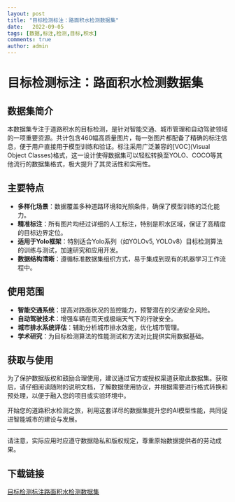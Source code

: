```yaml
---
layout: post
title: "目标检测标注：路面积水检测数据集"
date:   2022-09-05
tags: [数据,标注,检测,目标,积水]
comments: true
author: admin
---
```

# 目标检测标注：路面积水检测数据集

## 数据集简介

本数据集专注于道路积水的目标检测，是针对智能交通、城市管理和自动驾驶领域的一项重要资源。共计包含460幅高质量图片，每一张图片都配备了精确的标注信息，便于用户直接用于模型训练和验证。标注采用广泛兼容的[VOC](Visual Object Classes)格式，这一设计使得数据集可以轻松转换至YOLO、COCO等其他流行的数据集格式，极大提升了其灵活性和实用性。

## 主要特点

- **多样化场景**：数据覆盖多种道路环境和光照条件，确保了模型训练的泛化能力。
- **精准标注**：所有图片均经过详细的人工标注，特别是积水区域，保证了高精度的目标边界定位。
- **适用于Yolo框架**：特别适合Yolo系列（如YOLOv5, YOLOv8）目标检测算法的训练与测试，加速研究和应用开发。
- **数据结构清晰**：遵循标准数据集组织方式，易于集成到现有的机器学习工作流程中。
  
## 使用范围

- **智能交通系统**：提高对路面状况的监控能力，预警潜在的交通安全风险。
- **自动驾驶技术**：增强车辆在雨天或极端天气下的行驶安全。
- **城市排水系统评估**：辅助分析城市排水效能，优化城市管理。
- **学术研究**：为目标检测算法的性能测试和方法对比提供实用数据基础。

## 获取与使用

为了保护数据版权和鼓励合理使用，建议通过官方或授权渠道获取此数据集。获取后，请仔细阅读随附的说明文档，了解数据使用协议，并根据需要进行格式转换和预处理，以便于融入您的项目或实验环境中。

开始您的道路积水检测之旅，利用这套详尽的数据集提升您的AI模型性能，共同促进智能城市的建设与发展。

---

请注意，实际应用时应遵守数据隐私和版权规定，尊重原始数据提供者的劳动成果。

## 下载链接

[目标检测标注路面积水检测数据集](https://pan.quark.cn/s/261bf0e20411)